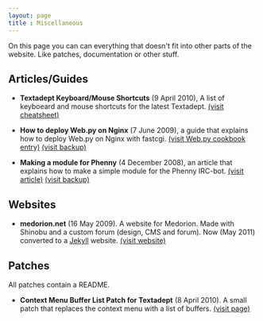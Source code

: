 ```yaml
---
layout: page
title : Miscellaneous
---
```


On this page you can can everything that doesn't fit into other parts of the
website. Like patches, documentation or other stuff.


## Articles/Guides

 - **Textadept Keyboard/Mouse Shortcuts** (9 April 2010), A list of keyboeard and
   mouse shortcuts for the latest Textadept.
   [(visit cheatsheet)](/documents/textadept_keyboard_and_mouse_shortcuts.html)

 * **How to deploy Web.py on Nginx** (7 June 2009), a guide that explains how to
   deploy Web.py on Nginx with fastcgi.
   [(visit Web.py cookbook entry)](http://webpy.org/cookbook/fastcgi-nginx)
   [(visit backup)](/backup/deploy-webpy-on-nginx.html)

 * **Making a module for Phenny** (4 December 2008), an article that explains how to
   make a simple module for the Phenny IRC-bot.
   [(visit article)](http://www.intelliproject.net/articles/showArticle/index/making-an-extra-module-for-phenny)
   [(visit backup)](/backup/making-a-module-for-phenny.html)


## Websites

 * **medorion.net** (16 May 2009). A website for Medorion. Made with Shinobu and
   a custom forum (design, CMS and forum). Now (May 2011) converted to a [Jekyll][1]
   website.
   [(visit website)](http://www.medorion.net/)


 [1]: http://jekyllrb.com/


## Patches

All patches contain a README.

 * **Context Menu Buffer List Patch for Textadept** (8 April 2010). A small patch
   that replaces the context menu with a list of buffers.
   [(visit page)](http://caladbolg.net/textadeptwiki/index.php?n=Main.ContextMenuBufferListPatch)
